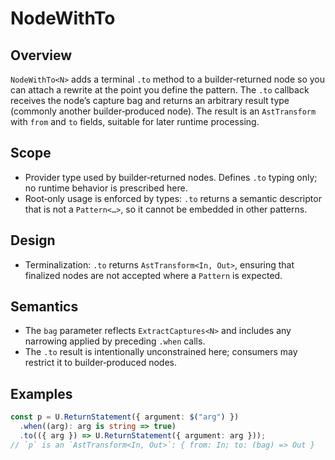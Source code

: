 # NodeWithTo

## Overview

`NodeWithTo<N>` adds a terminal `.to` method to a builder‑returned node so you
can attach a rewrite at the point you define the pattern. The `.to` callback
receives the node’s capture bag and returns an arbitrary result type (commonly
another builder‑produced node). The result is an `AstTransform` with `from` and
`to` fields, suitable for later runtime processing.

## Scope

- Provider type used by builder‑returned nodes. Defines `.to` typing only; no
  runtime behavior is prescribed here.
- Root‑only usage is enforced by types: `.to` returns a semantic descriptor that
  is not a `Pattern<…>`, so it cannot be embedded in other patterns.

## Design

- Terminalization: `.to` returns `AstTransform<In, Out>`, ensuring that finalized
  nodes are not accepted where a `Pattern` is expected.

## Semantics

- The `bag` parameter reflects `ExtractCaptures<N>` and includes any narrowing
  applied by preceding `.when` calls.
- The `.to` result is intentionally unconstrained here; consumers may restrict
  it to builder‑produced nodes.

## Examples

```ts
const p = U.ReturnStatement({ argument: $("arg") })
  .when((arg): arg is string => true)
  .to(({ arg }) => U.ReturnStatement({ argument: arg }));
// `p` is an `AstTransform<In, Out>`: { from: In; to: (bag) => Out }
```
